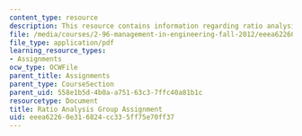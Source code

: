 ```yaml
---
content_type: resource
description: This resource contains information regarding ratio analysis group assignment.
file: /media/courses/2-96-management-in-engineering-fall-2012/eeea62260e316824cc335ff75e70ff37_MIT2_96F12_assn01.pdf
file_type: application/pdf
learning_resource_types:
- Assignments
ocw_type: OCWFile
parent_title: Assignments
parent_type: CourseSection
parent_uid: 558e1b5d-4b0a-a751-63c3-7ffc40a81b1c
resourcetype: Document
title: Ratio Analysis Group Assignment
uid: eeea6226-0e31-6824-cc33-5ff75e70ff37
---
```


